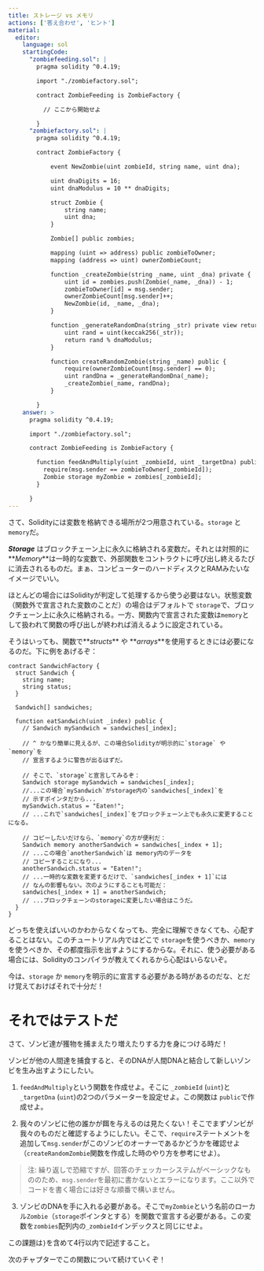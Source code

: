 ```yaml
---
title: ストレージ vs メモリ
actions: ['答え合わせ', 'ヒント']
material:
  editor:
    language: sol
    startingCode:
      "zombiefeeding.sol": |
        pragma solidity ^0.4.19;

        import "./zombiefactory.sol";

        contract ZombieFeeding is ZombieFactory {

          // ここから開始せよ

        }
      "zombiefactory.sol": |
        pragma solidity ^0.4.19;

        contract ZombieFactory {

            event NewZombie(uint zombieId, string name, uint dna);

            uint dnaDigits = 16;
            uint dnaModulus = 10 ** dnaDigits;

            struct Zombie {
                string name;
                uint dna;
            }

            Zombie[] public zombies;

            mapping (uint => address) public zombieToOwner;
            mapping (address => uint) ownerZombieCount;

            function _createZombie(string _name, uint _dna) private {
                uint id = zombies.push(Zombie(_name, _dna)) - 1;
                zombieToOwner[id] = msg.sender;
                ownerZombieCount[msg.sender]++;
                NewZombie(id, _name, _dna);
            }

            function _generateRandomDna(string _str) private view returns (uint) {
                uint rand = uint(keccak256(_str));
                return rand % dnaModulus;
            }

            function createRandomZombie(string _name) public {
                require(ownerZombieCount[msg.sender] == 0);
                uint randDna = _generateRandomDna(_name);
                _createZombie(_name, randDna);
            }

        }
    answer: >
      pragma solidity ^0.4.19;

      import "./zombiefactory.sol";

      contract ZombieFeeding is ZombieFactory {

        function feedAndMultiply(uint _zombieId, uint _targetDna) public {
          require(msg.sender == zombieToOwner[_zombieId]);
          Zombie storage myZombie = zombies[_zombieId];
        }

      }
---
```


さて、Solidityには変数を格納できる場所が2つ用意されている。`storage` と`memory`だ。

**_Storage_** はブロックチェーン上に永久に格納される変数だ。それとは対照的に**_Memory_**は一時的な変数で、外部関数をコントラクトに呼び出し終えるたびに消去されるものだ。まぁ、コンピューターのハードディスクとRAMみたいなイメージでいい。

ほとんどの場合にはSolidityが判定して処理するから使う必要はない。状態変数（関数外で宣言された変数のことだ）の場合はデフォルトで `storage`で、ブロックチェーン上に永久に格納される。一方、関数内で宣言された変数は`memory`として扱われて関数の呼び出しが終われば消えるように設定されている。

そうはいっても、関数で**_structs_** や **_arrays_**を使用するときには必要になるのだ。下に例をあげるぞ：

```
contract SandwichFactory {
  struct Sandwich {
    string name;
    string status;
  }

  Sandwich[] sandwiches;

  function eatSandwich(uint _index) public {
    // Sandwich mySandwich = sandwiches[_index];

    // ^ かなり簡単に見えるが、この場合Solidityが明示的に`storage` や `memory`を
    // 宣言するように警告が出るはずだ。

    // そこで、`storage`と宣言してみるぞ：
    Sandwich storage mySandwich = sandwiches[_index];
    //...この場合`mySandwich`がstorage内の`sandwiches[_index]`を
    // 示すポインタだから...
    mySandwich.status = "Eaten!";
    // ...これで`sandwiches[_index]`をブロックチェーン上でも永久に変更することになる。

    // コピーしたいだけなら、`memory`の方が便利だ：
    Sandwich memory anotherSandwich = sandwiches[_index + 1];
    // ...この場合`anotherSandwich`は memory内のデータを
    // コピーすることになり...
    anotherSandwich.status = "Eaten!";
    // ...一時的な変数を変更するだけで、`sandwiches[_index + 1]`には
    // なんの影響もない。次のようにすることも可能だ：
    sandwiches[_index + 1] = anotherSandwich;
    // ...ブロックチェーンのstorageに変更したい場合はこうだ。
  }
}
```

どっちを使えばいいのかわからなくなっても、完全に理解できなくても、心配することはない。このチュートリアル内ではどこで `storage`を使うべきか、`memory`を使うべきか、その都度指示を出すようにするからな。それに、使う必要がある場合には、Solidityのコンパイラが教えてくれるから心配はいらないぞ。

今は、`storage` か `memory`を明示的に宣言する必要がある時があるのだな、とだけ覚えておけばそれで十分だ！

# それではテストだ

さて、ゾンビ達が獲物を捕まえたり増えたりする力を身につける時だ！

ゾンビが他の人間達を捕食すると、そのDNAが人間DNAと結合して新しいゾンビを生み出すようにしたい。

1. `feedAndMultiply`という関数を作成せよ。そこに `_zombieId` (`uint`)と `_targetDna` (`uint`)の2つのパラメーターを設定せよ。この関数は `public`で作成せよ。

2. 我々のゾンビに他の誰かが餌を与えるのは見たくない！そこでまずゾンビが我々のものだと確認するようにしたい。そこで、`require`ステートメントを追加して`msg.sender`がこのゾンビのオーナーであるかどうかを確認せよ（`createRandomZombie`関数を作成した時のやり方を参考にせよ）。

 > 注: 繰り返しで恐縮ですが、回答のチェッカーシステムがベーシックなもののため、`msg.sender`を最初に書かないとエラーになります。ここ以外でコードを書く場合には好きな順番で構いません。

3. ゾンビのDNAを手に入れる必要がある。そこで`myZombie`という名前のローカル`Zombie`（`storage`ポインタとする）を関数で宣言する必要がある。この変数を`zombies`配列内の`_zombieId`インデックスと同じにせよ。

この課題は`}`を含めて4行以内で記述すること。

次のチャプターでこの関数について続けていくぞ！
